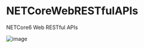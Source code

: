 # NETCoreWebRESTfulAPIs
NETCore6 Web RESTful APIs

![image](https://github.com/wanglong/NETCoreWebRESTfulAPIs/assets/316074/fe9097ce-1840-4736-b4a7-a1c4d4c29743)

